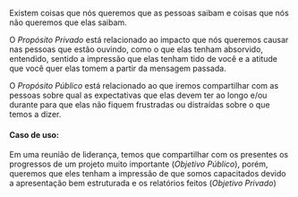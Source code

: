 Existem coisas que nós queremos que as pessoas saibam e coisas que nós não queremos que elas saibam.

O *Propósito Privado* está relacionado ao impacto que nós queremos causar nas pessoas que estão ouvindo, como o que elas tenham absorvido, entendido, sentido a impressão que elas tenham tido de você e a atitude que você quer elas tomem a partir da mensagem passada. 

O *Propósito Público* está relacionado ao  que iremos compartilhar com as pessoas sobre qual as expectativas que elas devem ter ao longo e/ou durante para que elas não fiquem frustradas ou distraídas sobre o que temos a dizer.

#### Caso de uso:
Em uma reunião de liderança, temos que compartilhar com os presentes os progressos de um projeto muito importante (*Objetivo Público*), porém, queremos que eles tenham a impressão de que somos capacitados devido a apresentação bem estruturada e os relatórios feitos (*Objetivo Privado*)
